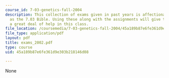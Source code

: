 ```yaml
---
course_id: 7-03-genetics-fall-2004
description: This collection of exams given in past years is affectionately known
  as the 7.03 Bible. Using these along with the assignments will give the student
  a great deal of help in this class.
file_location: /coursemedia/7-03-genetics-fall-2004/45a189b87e6fe361d9e303b218146d08_exams_2002.pdf
file_type: application/pdf
layout: pdf
title: exams_2002.pdf
type: course
uid: 45a189b87e6fe361d9e303b218146d08

---
```

None